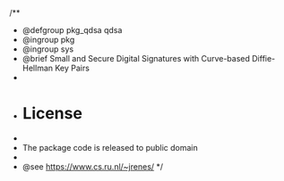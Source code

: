 /**
 * @defgroup pkg_qdsa   qdsa
 * @ingroup  pkg
 * @ingroup  sys
 * @brief    Small and Secure Digital Signatures with Curve-based Diffie-Hellman Key Pairs
 *
 * # License
 *
 * The package code is released to public domain
 *
 * @see https://www.cs.ru.nl/~jrenes/
 */
